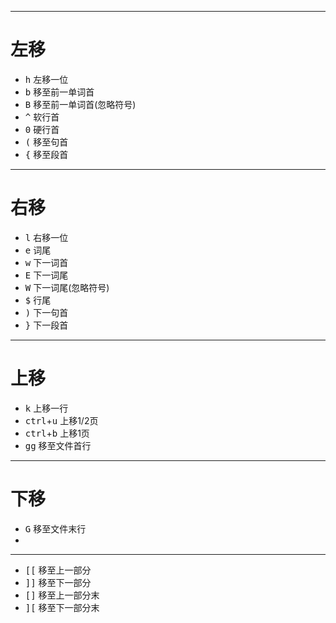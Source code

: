 ***
# 左移

* <kbd>h</kbd> 左移一位
* <kbd>b</kbd> 移至前一单词首
* <kbd>B</kbd> 移至前一单词首(忽略符号)
* <kbd>^</kbd> 软行首
* <kbd>0</kbd> 硬行首
* <kbd>(</kbd> 移至句首
* <kbd>{</kbd> 移至段首
***
# 右移

* <kbd>l</kbd> 右移一位
* <kbd>e</kbd> 词尾
* <kbd>w</kbd> 下一词首
* <kbd>E</kbd> 下一词尾
* <kbd>W</kbd> 下一词尾(忽略符号)
* <kbd>$</kbd> 行尾
* <kbd>)</kbd> 下一句首
* <kbd>}</kbd> 下一段首
***
# 上移

* <kbd>k</kbd> 上移一行
* <kbd>ctrl</kbd>+<kbd>u</kbd> 上移1/2页
* <kbd>ctrl</kbd>+<kbd>b</kbd> 上移1页
* <kbd>gg</kbd> 移至文件首行
***
# 下移

* <kbd>G</kbd> 移至文件末行
* <kbd></kbd>
***
* <kbd>[[</kbd> 移至上一部分
* <kbd>]]</kbd> 移至下一部分
* <kbd>[]</kbd> 移至上一部分末
* <kbd>][</kbd> 移至下一部分末



































































































